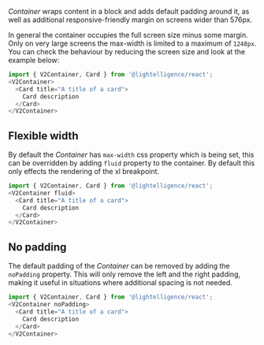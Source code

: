 *Container* wraps content in a block and adds default padding around it, as 
well as additional responsive-friendly margin on screens wider than 576px.

In general the container occupies the full screen size minus some margin. Only on very large screens the max-width is limited to a maximum of `1248px`. You
can check the behaviour by reducing the screen size and look at the example
below:

```js
import { V2Container, Card } from '@lightelligence/react';
<V2Container>
  <Card title="A title of a card">
    Card description
  </Card>
</V2Container>
```

## Flexible width

By default the *Container* has `max-width` css property which is being set,
this can be overridden by adding `fluid` property to the container. By default this only effects the rendering of the xl breakpoint.

```js
import { V2Container, Card } from '@lightelligence/react';
<V2Container fluid>
  <Card title="A title of a card">
    Card description
  </Card>
</V2Container>
```

## No padding

The default padding of the *Container* can be removed by adding the `noPadding` property. This will only remove the left and the right padding,
making it useful in situations where additional spacing is not needed.

```js
import { V2Container, Card } from '@lightelligence/react';
<V2Container noPadding>
  <Card title="A title of a card">
    Card description
  </Card>
</V2Container>
```
